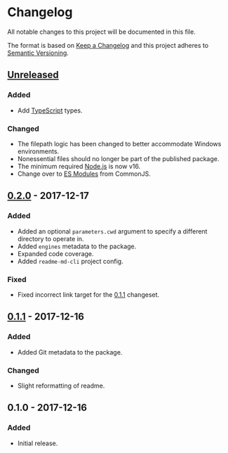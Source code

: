 Changelog
=========
All notable changes to this project will be documented in this file.

The format is based on [Keep a Changelog](http://keepachangelog.com/)
and this project adheres to [Semantic Versioning](http://semver.org/).

[Unreleased]
------------
### Added
- Add [TypeScript](https://www.typescriptlang.org/) types.

### Changed
- The filepath logic has been changed to better accommodate Windows environments.
- Nonessential files should no longer be part of the published package.
- The minimum required [Node.js](https://nodejs.org/) is now v16.
- Change over to [ES Modules](https://gist.github.com/sindresorhus/a39789f98801d908bbc7ff3ecc99d99c) from CommonJS.

[0.2.0] - 2017-12-17
--------------------
### Added
- Added an optional `parameters.cwd` argument to specify a different directory to operate in.
- Added `engines` metadata to the package.
- Expanded code coverage.
- Added `readme-md-cli` project config.

### Fixed
- Fixed incorrect link target for the [0.1.1] changeset.

[0.1.1] - 2017-12-16
--------------------
### Added
- Added Git metadata to the package.

### Changed
- Slight reformatting of readme.

0.1.0 - 2017-12-16
------------------
### Added
- Initial release.

[Unreleased]: https://github.com/jbenner-radham/node-yarn-lockfile-exists/compare/v0.2.0...HEAD
[0.2.0]: https://github.com/jbenner-radham/node-yarn-lockfile-exists/compare/v0.1.1...v0.2.0
[0.1.1]: https://github.com/jbenner-radham/node-yarn-lockfile-exists/compare/v0.1.0...v0.1.1
